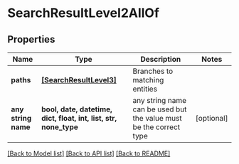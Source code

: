 # SearchResultLevel2AllOf


## Properties
Name | Type | Description | Notes
------------ | ------------- | ------------- | -------------
**paths** | [**[SearchResultLevel3]**](SearchResultLevel3.md) | Branches to matching entities | 
**any string name** | **bool, date, datetime, dict, float, int, list, str, none_type** | any string name can be used but the value must be the correct type | [optional]

[[Back to Model list]](../README.md#documentation-for-models) [[Back to API list]](../README.md#documentation-for-api-endpoints) [[Back to README]](../README.md)


